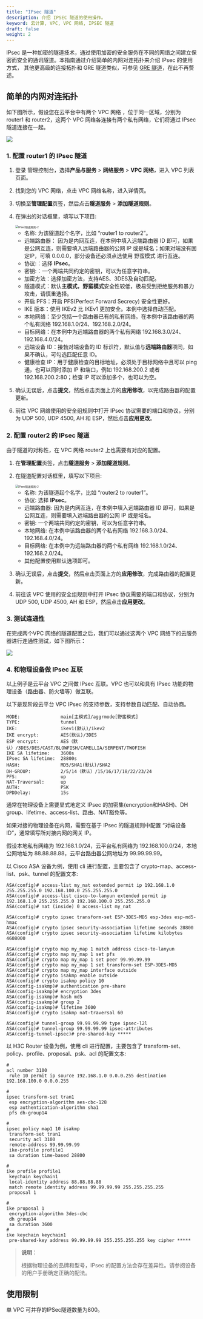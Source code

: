 ```yaml
---
title: "IPsec 隧道"
description: 介绍 IPSEC 隧道的使用操作。
keyword: 云计算, VPC, VPC 网络, IPSEC 隧道
draft: false
weight: 2
---
```



IPsec 是一种加密的隧道技术，通过使用加密的安全服务在不同的网络之间建立保密而安全的通讯隧道。本指南通过介绍简单的内网对连拓扑来介绍 IPsec 的使用方式， 其他更高级的连接拓扑和 GRE 隧道类似，可参见 [GRE 隧道](../gre)，在此不再赘述。

## 简单的内网对连拓扑

如下图所示，假设您在云平台中有两个 VPC 网络 ，位于同一区域，分别为 router1 和 router2，这两个 VPC 网络各连接有两个私有网络，它们将通过 IPsec 隧道连接在一起。

![](../../_images/ipsec-tunnel.png)

### 1. 配置 router1 的 IPsec 隧道

1. 登录 管理控制台，选择**产品与服务** > **网络服务** > **VPC 网络**，进入 VPC 列表页面。

2. 找到您的 VPC 网络，点击 VPC 网络名称，进入详情页。

3. 切换至**管理配置**页签，然后点击**隧道服务** > **添加隧道规则**。

4. 在弹出的对话框里，填写以下项目:

   <img src="../../_images/ipsec-r1-r2.png" alt="IPsec隧道规则-2" style="zoom:50%;" />

   * 名称: 为该隧道起个名字，比如 “router1 to router2”。
   * 远端路由器： 因为是内网互连，在本例中填入远端路由器 ID 即可，如果是公网互连，则需要填入远端路由器的公网 IP 或是域名；如果对端没有固定IP，可填 0.0.0.0，部分设备还必须点选使用 野蛮模式 进行互连。
   * 协议:：选择 **IPsec**。
   * 密钥:：一个两端共同约定的密钥，可以为任意字符串。
   * 加密方法：选择加密方法，支持AES、3DES及自动匹配。
   * 隧道模式：默认**主模式**，**野蛮模式**安全性较低，极易受到拒绝服务和暴力攻击，请慎重选择。
   * 开启 PFS：开启 PFS(Perfect Forward Secrecy) 安全性更好。
   * IKE 版本：使用 IKEv2 比 IKEv1 更加安全。本例中选择自动匹配。
   * 本地网络：至少包括一个路由器已有的私有网络。在本例中该路由器的两个私有网络 192.168.1.0/24、192.168.2.0/24。
   * 目标网络：在本例中为远端路由器的两个私有网络 192.168.3.0/24、192.168.4.0/24。
   * 远端设备 ID：接勃对端设备的 ID 标识符，默认值与**远端路由器**项同，如果不确认，可勾选匹配任意 ID。
   * 健康检查 IP：用于健康检查的目标地址，必须处于目标网络中且可以 ping 通，也可以同时添加 IP 和端口，例如 192.168.200.2 或者 192.168.200.2:80；检查 IP 可以添加多个，也可以为空。

5. 确认无误后，点击**提交**，然后点击页面上方的**应用修改**，以完成路由器的配置更新。

5. 前往 VPC 网络使用的安全组规则中打开 IPsec 协议需要的端口和协议，分别为 UDP 500, UDP 4500, AH 和 ESP，然后点击**应用更改**。

### 2. 配置 router2 的 IPsec 隧道

由于隧道的对称性，在 VPC 网络 router2 上也需要有对应的配置。

1. 在**管理配置**页签，点击**隧道服务** > **添加隧道规则**。

2. 在隧道配置对话框里，填写以下项目:

   <img src="../../_images/ipsec-r2-r1.png" alt="IPsec隧道规则-2" style="zoom:50%;" />

   * 名称: 为该隧道起个名字，比如 “router2 to router1”。
   * 协议: 选择 **IPsec**。
   * 远端路由器: 因为是内网互连，在本例中填入远端路由器 ID 即可，如果是公网互连，则需要填入远端路由器的公网 IP 或是域名。
   * 密钥: 一个两端共同约定的密钥，可以为任意字符串。
   * 本地网络: 在本例中该路由器的两个私有网络 192.168.3.0/24、192.168.4.0/24。
   * 目标网络: 在本例中为远端路由器的两个私有网络 192.168.1.0/24、192.168.2.0/24。
   * 其他配置使用默认选项即可。

3. 确认无误后，点击**提交**，然后点击页面上方的**应用修改**，完成路由器的配置更新。

4. 前往该 VPC 使用的安全组规则中打开 IPsec 协议需要的端口和协议，分别为 UDP 500, UDP 4500, AH 和 ESP，然后点击**应用更改**。

### 3. 测试连通性

在完成两个VPC 网络的隧道配置之后，我们可以通过这两个 VPC 网络下的云服务器进行连通性测试，如下图所示：

![](../../_images/ipsec-r1-r2-ping.png)

### 4. 和物理设备做 IPsec 互联

以上例子是云平台 VPC 之间做 IPsec 互联。VPC 也可以和具有 IPsec 功能的物理设备（路由器、防火墙等）做互联。

以下是现阶段云平台 VPC IPsec 的支持参数，支持参数自动匹配、自动协商。

```
MODE:               main[主模式]/aggrmode[野蛮模式]
TYPE:               tunnel
IKE:                ikev1(默认)/ikev2
IKE encrypt:        AES(默认)/3DES
ESP encrypt:        AES（默认）/3DES/DES/CAST/BLOWFISH/CAMELLIA/SERPENT/TWOFISH
IKE SA lifetime:    3600s
IPsec SA lifetime:  28800s
HASH:               MD5/SHA1(默认)/SHA2
DH-GROUP:           2/5/14（默认）/15/16/17/18/22/23/24
PFS:                up
NAT-Traversal:      up
AUTH:               PSK
DPDDelay:           15s
```

通常在物理设备上需要显式地定义 IPsec 的加密集(encryption和HASH)、DH group、lifetime、access-list、路由、NAT豁免等。

如果对接的物理设备在内网，需要在基于 IPsec 的隧道规则中配置 “对端设备ID”，通常填写所对接内网的网关 IP。

假设本地私有网络为 192.168.1.0/24，云平台私有网络为 192.168.100.0/24，本地公网地址为 88.88.88.88，云平台路由器公网地址为 99.99.99.99。

以 Cisco ASA 设备为例，使用 cli 进行配置，主要包含了 crypto-map、access-list、psk、tunnel 的配置文本:

```
ASA(config)# access-list my_nat extended permit ip 192.168.1.0 255.255.255.0 192.168.100.0 255.255.255.0
ASA(config)# access-list cisco-to-lanyun extended permit ip 192.168.1.0 255.255.255.0 192.168.100.0 255.255.255.0
ASA(config)# nat (inside) 0 access-list my_nat

ASA(config)# crypto ipsec transform-set ESP-3DES-MD5 esp-3des esp-md5-hmac
ASA(config)# crypto ipsec security-association lifetime seconds 28800
ASA(config)# crypto ipsec security-association lifetime kilobytes 4608000

ASA(config)# crypto map my_map 1 match address cisco-to-lanyun
ASA(config)# crypto map my_map 1 set pfs
ASA(config)# crypto map my_map 1 set peer 99.99.99.99
ASA(config)# crypto map my_map 1 set transform-set ESP-3DES-MD5
ASA(config)# crypto map my_map interface outside
ASA(config)# crypto isakmp enable outside
ASA(config)# crypto isakmp policy 10
ASA(config-isakmp)# authentication pre-share
ASA(config-isakmp)# encryption 3des
ASA(config-isakmp)# hash md5
ASA(config-isakmp)# group 2
ASA(config-isakmp)# lifetime 3600
ASA(config)# crypto isakmp nat-traversal 60

ASA(config)# tunnel-group 99.99.99.99 type ipsec-l2l
ASA(config)# tunnel-group 99.99.99.99 ipsec-attributes
ASA(config-tunnel-ipsec)# pre-shared-key *****
```

以 H3C Router 设备为例，使用 cli 进行配置，主要包含了 transform-set、policy、profile、proposal、psk、acl 的配置文本:

```
#
acl number 3100
 rule 10 permit ip source 192.168.1.0 0.0.0.255 destination 192.168.100.0 0.0.0.255

#
ipsec transform-set tran1
 esp encryption-algorithm aes-cbc-128
 esp authentication-algorithm sha1
 pfs dh-group14

#
ipsec policy map1 10 isakmp
 transform-set tran1
 security acl 3100
 remote-address 99.99.99.99
 ike-profile profile1
 sa duration time-based 28800

#
ike profile profile1
 keychain keychain1
 local-identity address 88.88.88.88
 match remote identity address 99.99.99.99 255.255.255.255
 proposal 1

#
ike proposal 1
 encryption-algorithm 3des-cbc
 dh group14
 sa duration 3600
#
ike keychain keychain1
 pre-shared-key address 99.99.99.99 255.255.255.255 key cipher *****
```

> **说明**：
>
> 根据物理设备的品牌和型号，IPsec 的配置方法会存在差异性。请参阅设备的用户手册确定正确的配法。

## 使用限制

单 VPC 可并存的IPSec隧道数量为800。

